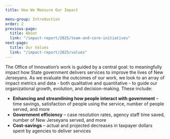 ```yaml
---
title: How We Measure Our Impact

menu-group: Introduction
order: 2
previous-page:
  title: About
  link: "/impact-report/2025/team-and-core-initiatives"
next-page:
  title: Our Values
  link: "/impact-report/2025/values"
---
```


The Office of Innovation’s work is guided by a central goal: to meaningfully impact how State government delivers services to improve the lives of New Jerseyans. As we evaluate the outcomes of our work, we look to an array of impact metrics and data - both qualitative and quantitative - to guide our organizational growth, evolution, and decision-making. These include:

- **Enhancing and streamlining how people interact with government** – time savings, satisfaction of people using the service, number of people served, and more
- **Government efficiency** – case resolution rates, agency staff time saved, number of New Jerseyans served, and more
- **Cost-savings** – actual and projected decreases in taxpayer dollars spent by agencies to deliver services

